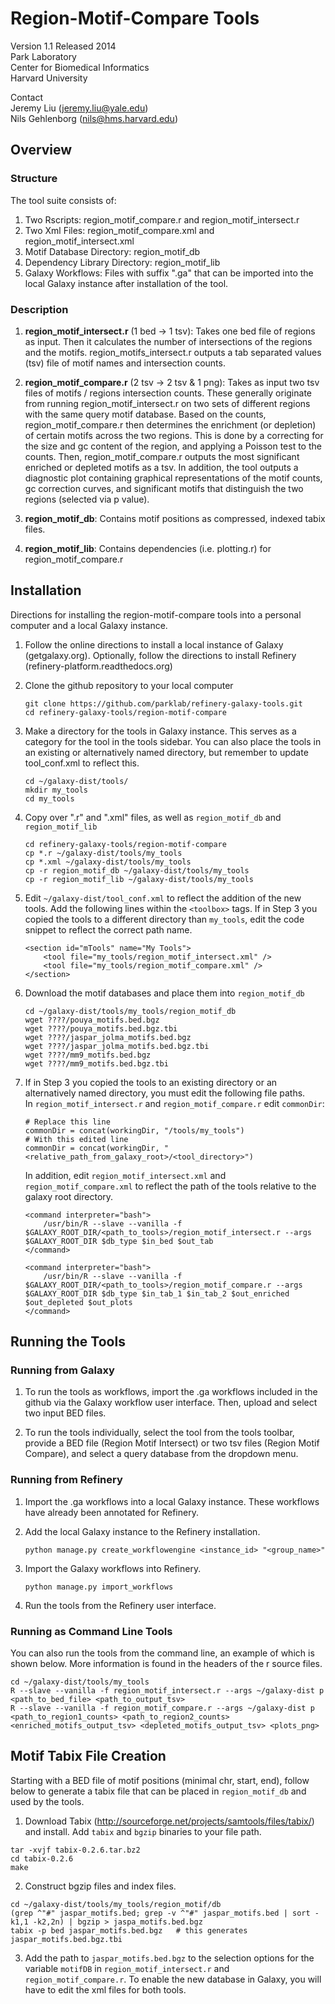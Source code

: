 # Region-Motif-Compare Tools
Version 1.1 Released 2014  
Park Laboratory  
Center for Biomedical Informatics  
Harvard University  

Contact  
Jeremy Liu (jeremy.liu@yale.edu)  
Nils Gehlenborg (nils@hms.harvard.edu)

## Overview
### Structure
The tool suite consists of:

1. Two Rscripts: region_motif_compare.r and region_motif_intersect.r
2. Two Xml Files: region_motif_compare.xml and region_motif_intersect.xml
3. Motif Database Directory: region_motif_db
4. Dependency Library Directory: region_motif_lib
5. Galaxy Workflows: Files with suffix ".ga" that can be imported into the local
Galaxy instance after installation of the tool.

### Description
1. **region_motif_intersect.r** (1 bed -> 1 tsv): 
Takes one bed file of regions as input. Then it calculates
the number of intersections of the regions and the motifs. region_motifs_intersect.r
outputs a tab separated values (tsv) file of motif names and intersection counts.

2. **region_motif_compare.r** (2 tsv -> 2 tsv & 1 png): 
Takes as input two tsv files of motifs / regions intersection
counts. These generally originate from running region_motif_intersect.r on two sets
of different regions with the same query motif database. Based on the counts, 
region_motif_compare.r then determines the enrichment (or depletion) of certain
motifs across the two regions. This is done by a correcting for the size and gc
content of the region, and applying a Poisson test to the counts. 
Then, region_motif_compare.r outputs the most significant enriched or depleted
motifs as a tsv. In addition, the tool outputs a diagnostic plot containing
graphical representations of the motif counts, gc correction curves, and significant 
motifs that distinguish the two regions (selected via p value).

3. **region_motif_db**: Contains motif positions as compressed, indexed tabix files.

4. **region_motif_lib**: Contains dependencies (i.e. plotting.r) for region_motif_compare.r

## Installation
Directions for installing the region-motif-compare tools into a personal computer
and a local Galaxy instance.

1. Follow the online directions to install a local instance of Galaxy (getgalaxy.org).
Optionally, follow the directions to install Refinery (refinery-platform.readthedocs.org)

2. Clone the github repository to your local computer
    ````
    git clone https://github.com/parklab/refinery-galaxy-tools.git
    cd refinery-galaxy-tools/region-motif-compare
    ````

3. Make a directory for the tools in Galaxy instance. This serves as a category
for the tool in the tools sidebar. You can also place the tools in an existing
or alternatively named directory, but remember to update tool_conf.xml to reflect this.
    ````
    cd ~/galaxy-dist/tools/
    mkdir my_tools
    cd my_tools
    ````

4. Copy over ".r" and ".xml" files, as well as `region_motif_db` and `region_motif_lib`
    ````
    cd refinery-galaxy-tools/region-motif-compare
    cp *.r ~/galaxy-dist/tools/my_tools
    cp *.xml ~/galaxy-dist/tools/my_tools
    cp -r region_motif_db ~/galaxy-dist/tools/my_tools
    cp -r region_motif_lib ~/galaxy-dist/tools/my_tools
    ````

5. Edit `~/galaxy-dist/tool_conf.xml` to reflect the addition of the new tools.
Add the following lines within the `<toolbox>` tags. If in Step 3 you copied
the tools to a different directory than `my_tools`, edit the code snippet
to reflect the correct path name.
    ````
    <section id="mTools" name="My Tools">  
        <tool file="my_tools/region_motif_intersect.xml" />  
        <tool file="my_tools/region_motif_compare.xml" />  
    </section>
    ````

6. Download the motif databases and place them into `region_motif_db`
    ````
    cd ~/galaxy-dist/tools/my_tools/region_motif_db
    wget ????/pouya_motifs.bed.bgz
    wget ????/pouya_motifs.bed.bgz.tbi
    wget ????/jaspar_jolma_motifs.bed.bgz
    wget ????/jaspar_jolma_motifs.bed.bgz.tbi
    wget ????/mm9_motifs.bed.bgz
    wget ????/mm9_motifs.bed.bgz.tbi
    ````

7. If in Step 3 you copied the tools to an existing directory or an alternatively
named directory, you must edit the following file paths.  
    In `region_motif_intersect.r` and `region_motif_compare.r` edit `commonDir`:  
    ````
    # Replace this line
    commonDir = concat(workingDir, "/tools/my_tools")
    # With this edited line
    commonDir = concat(workingDir, "<relative_path_from_galaxy_root>/<tool_directory>")
    ````
    In addition, edit `region_motif_intersect.xml` and `region_motif_compare.xml` to
    reflect the path of the tools relative to the galaxy root directory.
    ````
    <command interpreter="bash">
        /usr/bin/R --slave --vanilla -f $GALAXY_ROOT_DIR/<path_to_tools>/region_motif_intersect.r --args $GALAXY_ROOT_DIR $db_type $in_bed $out_tab
    </command>
    ````
    ````
    <command interpreter="bash">
        /usr/bin/R --slave --vanilla -f $GALAXY_ROOT_DIR/<path_to_tools>/region_motif_compare.r --args $GALAXY_ROOT_DIR $db_type $in_tab_1 $in_tab_2 $out_enriched $out_depleted $out_plots
    </command>
    ````

## Running the Tools
### Running from Galaxy
1. To run the tools as workflows, import the .ga workflows included in the github
via the Galaxy workflow user interface. Then, upload and select two input BED files.

2. To run the tools individually, select the tool from the tools toolbar, provide
a BED file (Region Motif Intersect) or two tsv files (Region Motif Compare), and
select a query database from the dropdown menu.

### Running from Refinery
1. Import the .ga workflows into a local Galaxy instance. These workflows have
already been annotated for Refinery.

2. Add the local Galaxy instance to the Refinery installation.
    ````
    python manage.py create_workflowengine <instance_id> "<group_name>"
    ````

3. Import the Galaxy workflows into Refinery.
    ````
    python manage.py import_workflows
    ````
4. Run the tools from the Refinery user interface.

### Running as Command Line Tools
You can also run the tools from the command line, an example of which is shown below.
More information is found in the headers of the r source files.
````
cd ~/galaxy-dist/tools/my_tools
R --slave --vanilla -f region_motif_intersect.r --args ~/galaxy-dist p <path_to_bed_file> <path_to_output_tsv>
R --slave --vanilla -f region_motif_compare.r --args ~/galaxy-dist p <path_to_region1_counts> <path_to_region2_counts> <enriched_motifs_output_tsv> <depleted_motifs_output_tsv> <plots_png>
````

## Motif Tabix File Creation
Starting with a BED file of motif positions (minimal chr, start, end), follow 
below to generate a tabix file that can be placed in `region_motif_db` and
used by the tools. 

1. Download Tabix (http://sourceforge.net/projects/samtools/files/tabix/) and install.
Add `tabix` and `bgzip` binaries to your file path.
````
tar -xvjf tabix-0.2.6.tar.bz2
cd tabix-0.2.6
make
````

2. Construct bgzip files and index files.
````
cd ~/galaxy-dist/tools/my_tools/region_motif/db
(grep ^"#" jaspar_motifs.bed; grep -v ^"#" jaspar_motifs.bed | sort -k1,1 -k2,2n) | bgzip > jaspa_motifs.bed.bgz
tabix -p bed jaspar_motifs.bed.bgz   # this generates jaspar_motifs.bed.bgz.tbi
````

3. Add the path to `jaspar_motifs.bed.bgz` to the selection options for the variable
`motifDB` in `region_motif_intersect.r` and `region_motif_compare.r`. To enable
the new database in Galaxy, you will have to edit the xml files for both tools.
